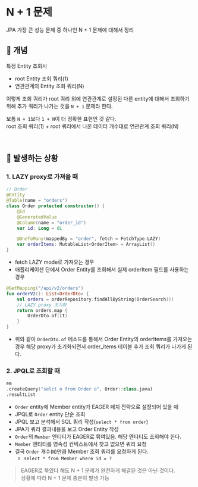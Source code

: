# N + 1 문제

JPA 가장 큰 성능 문제 중 하나인 N + 1 문제에 대해서 정리

## :pushpin: 개념
특정 Entity 조회시 
- root Entity 조회 쿼리(1)
- 연관관계의 Entity 조회 쿼리(N)

이렇게 조회 쿼리가 root 쿼리 외에 연관관계로 설정된 다른 entity에 대해서 조회하기 위해 추가 쿼리가 나가는 것을 `N + 1` 문제라 한다.  

보통 `N + 1`보다 `1 + N`이 더 정확한 표현인 것 같다.  
root 조회 쿼리(1) + root 쿼리에서 나온 데이터 개수대로 연관관계 조회 쿼리(N)

<br>

## :pushpin: 발생하는 상황

### 1. LAZY proxy로 가져올 때

```kotlin
// Order
@Entity
@Table(name = "orders")
class Order protected constructor() {
    @Id
    @GeneratedValue
    @Column(name = "order_id")
    var id: Long = 0L

    @OneToMany(mappedBy = "order", fetch = FetchType.LAZY)
    var orderItems: MutableList<OrderItem> = ArrayList()
}
```
- fetch LAZY mode로 가져오는 경우
- 애플리케이션 단에서 Order Entity를 조회해서 실제 orderItem 필드를 사용하는 경우

```kotlin
@GetMapping("/api/v2/orders")
fun orderV2(): List<OrderDto> {
    val orders = orderRepository.findAllByString(OrderSearch())
    // LAZY proxy 초기화
    return orders.map {
        OrderDto.of(it)
    }
}
```
- 위와 같이 `OrderDto.of` 메소드를 통해서 Order Entity의 orderItems를 가져오는 경우 해당 proxy가 초기화되면서 order_items 테이블 추가 조회 쿼리가 나가게 된다.

### 2. JPQL로 조회할 때

```kotlin
em
.createQuery("selct o from Order o", Order::class.java)
.resultList
```
- `Order` entity에 Member entity가 EAGER 페치 전략으로 설정되어 있을 때
- JPQL로 `Order` entity 단순 조회
- JPQL 보고 분석해서 SQL 쿼리 작성(`select * from order`)
- JPA가 쿼리 결과내용을 보고 Order Entity 작성
- `Order`의 `Member` 엔티티가 EAGER로 묶여있음. 해당 엔티티도 조회해야 한다.
- `Member` 엔티티를 영속성 컨텍스트에서 찾고 없으면 쿼리 요청
- 결국 `Order` 개수(`N`)만큼 Member 조회 쿼리를 요청하게 된다.
  - `select * from Member where id = ?`

> EAGER로 묶였다 해도 N + 1 문제가 완전하게 해결된 것은 아닌 것이다.  
> 상황에 따라 N + 1 문제 충분히 발생 가능